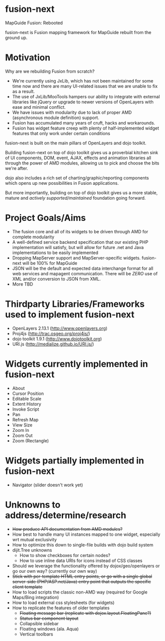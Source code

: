 fusion-next
===========

MapGuide Fusion: Rebooted

fusion-next is Fusion mapping framework for MapGuide rebuilt from the ground up.

Motivation
==========

Why are we rebuilding Fusion from scratch?

 * We're currently using JxLib, which has not been maintained for some time now and there are many UI-related issues that we are unable to fix as a result.
 * The use of JxLib/MooTools hampers our ability to integrate with external libraries like jQuery or upgrade to newer versions of OpenLayers with ease and minimal conflict.
 * We have issues with modularity due to lack of proper AMD (asynchronous module definition) support.
 * Fusion has accumulated many years of cruft, hacks and workarounds.
 * Fusion has widget feature creep with plenty of half-implemented widget features that only work under certain conditions

fusion-next is built on the main pillars of OpenLayers and dojo toolkit.

Building fusion-next on top of dojo toolkit gives us a proverbial kitchen sink of UI components, DOM, event, AJAX, effects and animation libraries all through the power of AMD modules, allowing us to pick and choose the bits we're after.

dojo also includes a rich set of charting/graphic/reporting components which opens up new possibilities in Fusion applications.

But more importantly, building on top of dojo toolkit gives us a more stable, mature and *actively supported/maintained* foundation going forward.

Project Goals/Aims
==================

 * The fusion core and all of its widgets to be driven through AMD for complete modularity
 * A well-defined service backend specification that our existing PHP implementation will satisfy, but will allow for future .net and Java implementations to be easily implemented
 * Dropping MapServer support and MapServer-specific widgets. fusion-next will be 100% for MapGuide
 * JSON will be the default and expected data interchange format for all web services and mapagent communication. There will be _ZERO_ use of XML and/or conversion to JSON from XML.
 * More TBD

Thirdparty Libraries/Frameworks used to implement fusion-next
=============================================================

 * OpenLayers 2.13.1 (http://www.openlayers.org)
 * Proj4js (http://trac.osgeo.org/proj4js/)
 * dojo toolkit 1.9.1 (http://www.dojotoolkit.org)
 * URI.js (http://medialize.github.io/URI.js/)

Widgets currently implemented in fusion-next
============================================

 * About
 * Cursor Position
 * Editable Scale
 * Extent History
 * Invoke Script
 * Pan
 * Refresh Map
 * View Size
 * Zoom In
 * Zoom Out
 * Zoom (Rectangle)

Widgets partially implemented in fusion-next
============================================

 * Navigator (slider doesn't work yet)

Unknowns to address/determine/research
======================================

 * ~~How produce API documentation from AMD modules?~~
 * How best to handle many UI instances mapped to one widget, especially wrt mutual exclusivity
 * How to optimize this down to single-file builds with dojo build system
 * dijit.Tree unknowns
    * How to show checkboxes for certain nodes?
    * How to use inline data URIs for icons instead of CSS classes
 * Should we leverage the functionality offered by dojox/geo/openlayers or go our own way? (currently our own way)
 * ~~Stick with per-template HTML entry points, or go with a single global server-side (PHP/ASP.net/Java) entry point that outputs the specific client template~~
 * How to load scripts the classic non-AMD way (required for Google Maps/Bing integration)
 * How to load external css stylesheets (for widgets)
 * How to replicate the features of older templates
    * ~~Floating message bar (replicate with dojox.layout.FloatingPane?)~~
    * ~~Status bar component layout~~
    * Collapsible sidebar
    * Floating windows (ala. Aqua)
    * Vertical toolbars